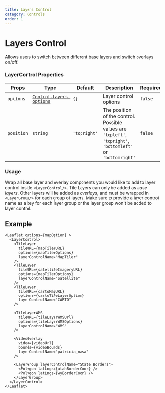 ```yaml
---
title: Layers Control
category: Controls
order: 1
---
```


<script>
  import LayerControlExample from '/src/common/sample/layer_control/LayerControlExample.svelte';
</script>

# Layers Control

Allows users to switch between different base layers and switch overlays on/off.

### LayerControl Properties

<div class='doc-table-container'>

  | Props | Type | Default | Description | Required |
  | --- | --- | --- | --- | -- |
  | `options` | [`Control.Layers options`](https://leafletjs.com/reference.html#control-layers-option) | `{}` | Layer control options | `false` |
  | `position` | `string` | `'topright'` | The position of the control. Possible values are `'topleft'`, `'topright'`, `'bottomleft'` or `'bottomright'` | `false` |

</div>

### Usage

Wrap all base layer and overlay components you would like to add to layer control inside `<LayerControl/>`. Tile Layers can only be added as *base layers*. Other layers will be added as *overlays*, and must be wrapped in `<LayerGroup/>` for each group of layers.
Make sure to provide a layer control name as a key for each layer group or the layer group won't be added to layer control.

## Example

<div class='example'>
  <LayerControlExample />

  ```svelte
  <Leaflet options={mapOption} >
    <LayerControl>
      <TileLayer 
        tileURL={mapTilerURL}
        options={mapTilerOptions}
        layerControlName="MapTiler"
      />
      <TileLayer
        tileURL={satelliteImageryURL}
        options={mapTilerOptions}
        layerControlName="Satellite"
      />
      <TileLayer
        tileURL={cartoMapURL}
        options={cartoTileLayerOption}
        layerControlName="CARTO"
      />

      <TileLayerWMS
        tileURL={tileLayerWMSUrl}
        options={tileLayerWMSOptions}
        layerControlName="WMS"
      />
      
      <VideoOverlay 
        video={videoUrl}
        bounds={videoBounds}
        layerControlName="patricia_nasa"
      />

      <LayerGroup layerControlName="State Borders">
        <Polygon latLngs={utahBorderCoor} />
        <Polygon latLngs={wyBorderCoor} />
      </LayerGroup>
    </LayerControl>
  </Leaflet>
  ```
</div>